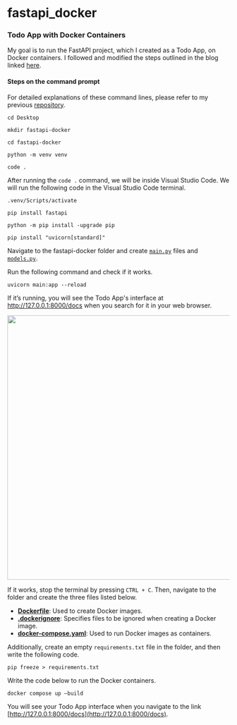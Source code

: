 # fastapi_docker

### Todo App with Docker Containers

My goal is to run the FastAPI project, which I created as a Todo App, on Docker containers. I followed and modified the steps outlined in the blog linked [here](https://dev.to/rajeshj3/dockerize-fastapi-project-like-a-pro-step-by-step-tutorial-7i8).

####  Steps on the command prompt

For detailed explanations of these command lines, please refer to my previous [repository](https://github.com/f-kuzey-edes-huyal/fastapi-project).

```cd Desktop```

```mkdir fastapi-docker```

```cd fastapi-docker```

```python -m venv venv```

```code .```

After running the ```code .``` command, we will be inside Visual Studio Code. We will run the following code in the Visual Studio Code terminal.

```.venv/Scripts/activate```

```pip install fastapi```

```python -m pip install -upgrade pip```

```pip install "uvicorn[standard]"```




Navigate to the fastapi-docker folder and create [```main.py```](https://github.com/f-kuzey-edes-huyal/fastapi_docker/blob/main/main.py) files and [```models.py```](https://github.com/f-kuzey-edes-huyal/fastapi_docker/blob/main/models.py).

Run the following command and check if it works.

```uvicorn main:app --reload``` 

If it’s running, you will see the Todo App's interface at http://127.0.0.1:8000/docs when you search for it in your web browser. 

<img src="https://github.com/f-kuzey-edes-huyal/fastapi_docker/blob/main/fastapi_img.png?raw=true" width="600">


If it works, stop the terminal by pressing ```CTRL + C```. Then, navigate to the folder and create the three files listed below.

* [__Dockerfile__](https://github.com/f-kuzey-edes-huyal/fastapi_docker/blob/main/Dockerfile): Used to create Docker images.
* [__.dockerignore__](https://github.com/f-kuzey-edes-huyal/fastapi_docker/blob/main/.dockerignore): Specifies files to be ignored when creating a Docker image.
* [__docker-compose.yaml__](https://github.com/f-kuzey-edes-huyal/fastapi_docker/blob/main/docker-compose.yaml): Used to run Docker images as containers.

Additionally, create an empty ```requirements.txt``` file in the folder, and then write the following code.

```pip freeze > requirements.txt```



Write the code below to run the Docker containers.

```docker compose up –build```

You will see your Todo App interface when you navigate to the link [http://127.0.0.1:8000/docs](http://127.0.0.1:8000/docs).

